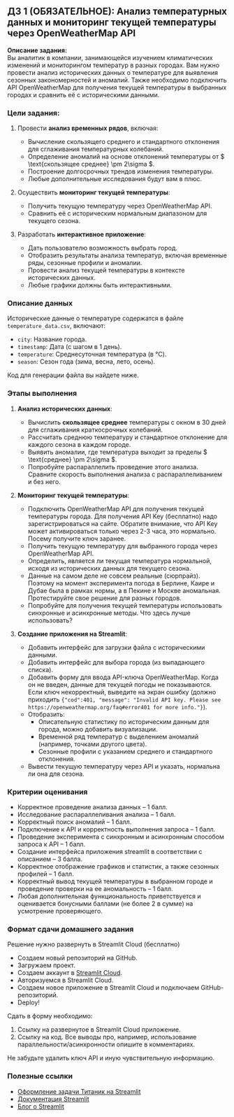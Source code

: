 ## ДЗ 1 (ОБЯЗАТЕЛЬНОЕ): Анализ температурных данных и мониторинг текущей температуры через OpenWeatherMap API

**Описание задания:**  
Вы аналитик в компании, занимающейся изучением климатических изменений и мониторингом температур в разных городах. Вам нужно провести анализ исторических данных о температуре для выявления сезонных закономерностей и аномалий. Также необходимо подключить API OpenWeatherMap для получения текущей температуры в выбранных городах и сравнить её с историческими данными.


### Цели задания:
1. Провести **анализ временных рядов**, включая:
   - Вычисление скользящего среднего и стандартного отклонения для сглаживания температурных колебаний.
   - Определение аномалий на основе отклонений температуры от $ \text{скользящее среднее} \pm 2\sigma $.
   - Построение долгосрочных трендов изменения температуры.
   - Любые дополнительные исследования будут вам в плюс.

2. Осуществить **мониторинг текущей температуры**:
   - Получить текущую температуру через OpenWeatherMap API.
   - Сравнить её с историческим нормальным диапазоном для текущего сезона.

3. Разработать **интерактивное приложение**:
   - Дать пользователю возможность выбрать город.
   - Отобразить результаты анализа температур, включая временные ряды, сезонные профили и аномалии.
   - Провести анализ текущей температуры в контексте исторических данных.
   - Любые графики должны быть интерактивными.


### Описание данных
Исторические данные о температуре содержатся в файле `temperature_data.csv`, включают:
  - `city`: Название города.
  - `timestamp`: Дата (с шагом в 1 день).
  - `temperature`: Среднесуточная температура (в °C).
  - `season`: Сезон года (зима, весна, лето, осень).

Код для генерации файла вы найдете ниже.

### Этапы выполнения

1. **Анализ исторических данных**:
   - Вычислить **скользящее среднее** температуры с окном в 30 дней для сглаживания краткосрочных колебаний.
   - Рассчитать среднюю температуру и стандартное отклонение для каждого сезона в каждом городе.
   - Выявить аномалии, где температура выходит за пределы $ \text{среднее} \pm 2\sigma $.
   - Попробуйте распараллелить проведение этого анализа. Сравните скорость выполнения анализа с распараллеливанием и без него.

2. **Мониторинг текущей температуры**:
   - Подключить OpenWeatherMap API для получения текущей температуры города. Для получения API Key (бесплатно) надо зарегистрироваться на сайте. Обратите внимание, что API Key может активироваться только через 2-3 часа, это нормально. Посему получите ключ заранее.
   - Получить текущую температуру для выбранного города через OpenWeatherMap API.
   - Определить, является ли текущая температура нормальной, исходя из исторических данных для текущего сезона.
   - Данные на самом деле не совсем реальные (сюрпрайз). Поэтому на момент эксперимента погода в Берлине, Каире и Дубае была в рамках нормы, а в Пекине и Москве аномальная. Протестируйте свое решение для разных городов.
   - Попробуйте для получения текущей температуры использовать синхронные и асинхронные методы. Что здесь лучше использовать?

3. **Создание приложения на Streamlit**:
   - Добавить интерфейс для загрузки файла с историческими данными.
   - Добавить интерфейс для выбора города (из выпадающего списка).
   - Добавить форму для ввода API-ключа OpenWeatherMap. Когда он не введен, данные для текущей погоды не показываются. Если ключ некорректный, выведите на экран ошибку (должно приходить `{"cod":401, "message": "Invalid API key. Please see https://openweathermap.org/faq#error401 for more info."}`).
   - Отобразить:
     - Описательную статистику по историческим данным для города, можно добавить визуализации.
     - Временной ряд температур с выделением аномалий (например, точками другого цвета).
     - Сезонные профили с указанием среднего и стандартного отклонения.
   - Вывести текущую температуру через API и указать, нормальна ли она для сезона.

### Критерии оценивания

- Корректное проведение анализа данных – 1 балл.
- Исследование распараллеливания анализа – 1 балл.
- Корректный поиск аномалий – 1 балл.
- Подключение к API и корректность выполнения запроса – 1 балл.
- Проведение эксперимента с синхронным и асинхронным способом запроса к API – 1 балл.
- Создание интерфейса приложения streamlit в соответствии с описанием – 3 балла.
- Корректное отображение графиков и статистик, а также сезонных профилей – 1 балл.
- Корректный вывод текущей температуры в выбранном городе и проведение проверки на ее аномальность – 1 балл.
- Любая дополнительная функциональность приветствуется и оценивается бонусными баллами (не более 2 в сумме) на усмотрение проверяющего.

### Формат сдачи домашнего задания

Решение нужно развернуть в Streamlit Cloud (бесплатно)

*   Создаем новый репозиторий на GitHub.  
*   Загружаем проект.
*   Создаем аккаунт в [Streamlit Cloud](https://streamlit.io/cloud).
*   Авторизуемся в Streamlit Cloud.
*   Создаем новое приложение в Streamlit Cloud и подключаем GitHub-репозиторий.
*   Deploy!

Сдать в форму необходимо:
1. Ссылку на развернутое в Streamlit Cloud приложение.
2. Ссылку на код. Все выводы про, например, использование параллельности/асинхронности опишите в комментариях.

Не забудьте удалить ключ API и иную чувствительную информацию.

### Полезные ссылки
*   [Оформление задачи Титаник на Streamlit](https://github.com/evgpat/streamlit_demo)
*   [Документация Streamlit](https://docs.streamlit.io/)
*   [Блог о Streamlit](https://blog.streamlit.io/)
